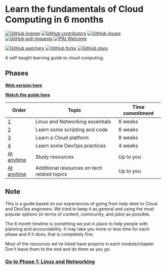 # Learn the fundamentals of Cloud Computing in 6 months

[![GitHub license](https://img.shields.io/github/license/madebygps/self-taught-guide-to-cloud-computing.svg)](https://github.com/microsoft/Web-Dev-For-Beginners/blob/master/LICENSE)
[![GitHub contributors](https://img.shields.io/github/contributors/madebygps/self-taught-guide-to-cloud-computing.svg)](https://GitHub.com/microsoft/Web-Dev-For-Beginners/graphs/contributors/)
[![GitHub issues](https://img.shields.io/github/issues/madebygps/self-taught-guide-to-cloud-computing.svg)](https://GitHub.com/microsoft/Web-Dev-For-Beginners/issues/)
[![GitHub pull-requests](https://img.shields.io/github/issues-pr/madebygps/self-taught-guide-to-cloud-computing.svg)](https://GitHub.com/microsoft/Web-Dev-For-Beginners/pulls/)
[![PRs Welcome](https://img.shields.io/badge/PRs-welcome-brightgreen.svg?style=flat-square)](http://makeapullrequest.com)

[![GitHub watchers](https://img.shields.io/github/watchers/madebygps/self-taught-guide-to-cloud-computing.svg?style=social&label=Watch&maxAge=2592000)](https://GitHub.com/microsoft/Web-Dev-For-Beginners/watchers/)
[![GitHub forks](https://img.shields.io/github/forks/madebygps/self-taught-guide-to-cloud-computing.svg?style=social&label=Fork&maxAge=2592000)](https://GitHub.com/microsoft/Web-Dev-For-Beginners/network/)
[![GitHub stars](https://img.shields.io/github/stars/madebygps/self-taught-guide-to-cloud-computing.svg?style=social&label=Star&maxAge=2592000)](https://GitHub.com/microsoft/Web-Dev-For-Beginners/stargazers/)


A self-taught learning guide to cloud computing.

## Phases

**[Web version here](https://madebygps.github.io/self-taught-guide-to-cloud-computing/)**

**[Watch the guide here](https://youtu.be/ts9vNsrJypE)**

| Order | Topic                           | Time commitment |
|-------|---------------------------------|-------------------|
| [1](phase1/README.md)     | Linux and Networking essentials | 6 weeks           |
| [2](phase2/README.md)     | Learn some scripting and code | 6 weeks           |
| [3](phase3/README.md)    | Learn a Cloud platform| 8 weeks           |
| [4](phase4/README.md)     | Learn some DevOps practices         | 4 weeks           |
| [At anytime](resources/readme.md)     | Study resources         | Up to you        |
| [At anytime](more-topics/README.md)     | Additional resources on tech related topics        | Up to you        |

## Note

This is a guide based on our experiences of going from help desk to Cloud and DevOps engineers. We tried to keep it as general and using the most popular options (in terms of content, community, and jobs) as possible.

The 6 month timeline is something we put in place to help people with planning and accountability. It may take you more or less time for each phase and if it does, that is completely fine.

Most of the resources we've listed have projects in each module/chapter. Don't leave them to the end and do them as you go.

### [Go to Phase 1: Linux and Networking](phase1/README.md)
